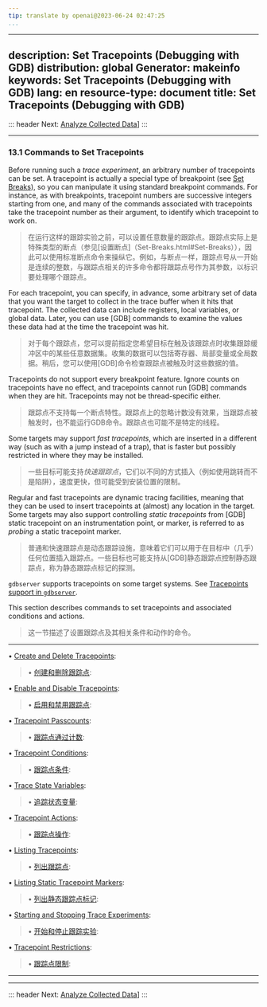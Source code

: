 ```yaml
---
tip: translate by openai@2023-06-24 02:47:25
...
```

---
description: Set Tracepoints (Debugging with GDB)
distribution: global
Generator: makeinfo
keywords: Set Tracepoints (Debugging with GDB)
lang: en
resource-type: document
title: Set Tracepoints (Debugging with GDB)
---
::: header
Next: [Analyze Collected Data](Analyze-Collected-Data.html#Analyze-Collected-Data)]
:::

---

### 13.1 Commands to Set Tracepoints


Before running such a *trace experiment*, an arbitrary number of tracepoints can be set. A tracepoint is actually a special type of breakpoint (see [Set Breaks](Set-Breaks.html#Set-Breaks)), so you can manipulate it using standard breakpoint commands. For instance, as with breakpoints, tracepoint numbers are successive integers starting from one, and many of the commands associated with tracepoints take the tracepoint number as their argument, to identify which tracepoint to work on.

> 在运行这样的跟踪实验之前，可以设置任意数量的跟踪点。跟踪点实际上是特殊类型的断点（参见[设置断点]（Set-Breaks.html#Set-Breaks）），因此可以使用标准断点命令来操纵它。例如，与断点一样，跟踪点号从一开始是连续的整数，与跟踪点相关的许多命令都将跟踪点号作为其参数，以标识要处理哪个跟踪点。


For each tracepoint, you can specify, in advance, some arbitrary set of data that you want the target to collect in the trace buffer when it hits that tracepoint. The collected data can include registers, local variables, or global data. Later, you can use [GDB] commands to examine the values these data had at the time the tracepoint was hit.

> 对于每个跟踪点，您可以提前指定您希望目标在触及该跟踪点时收集跟踪缓冲区中的某些任意数据集。收集的数据可以包括寄存器、局部变量或全局数据。稍后，您可以使用[GDB]命令检查跟踪点被触及时这些数据的值。


Tracepoints do not support every breakpoint feature. Ignore counts on tracepoints have no effect, and tracepoints cannot run [GDB] commands when they are hit. Tracepoints may not be thread-specific either.

> 跟踪点不支持每一个断点特性。跟踪点上的忽略计数没有效果，当跟踪点被触发时，也不能运行GDB命令。跟踪点也可能不是特定的线程。


Some targets may support *fast tracepoints*, which are inserted in a different way (such as with a jump instead of a trap), that is faster but possibly restricted in where they may be installed.

> 一些目标可能支持*快速跟踪点*，它们以不同的方式插入（例如使用跳转而不是陷阱），速度更快，但可能受到安装位置的限制。


Regular and fast tracepoints are dynamic tracing facilities, meaning that they can be used to insert tracepoints at (almost) any location in the target. Some targets may also support controlling *static tracepoints* from [GDB] static tracepoint on an instrumentation point, or marker, is referred to as *probing* a static tracepoint marker.

> 普通和快速跟踪点是动态跟踪设施，意味着它们可以用于在目标中（几乎）任何位置插入跟踪点。一些目标也可能支持从[GDB]静态跟踪点控制静态跟踪点，称为静态跟踪点标记的探测。

`gdbserver` supports tracepoints on some target systems. See [Tracepoints support in `gdbserver`](Server.html#Server).


This section describes commands to set tracepoints and associated conditions and actions.

> 这一节描述了设置跟踪点及其相关条件和动作的命令。

---


• [Create and Delete Tracepoints](Create-and-Delete-Tracepoints.html#Create-and-Delete-Tracepoints):                                   

> • [创建和删除跟踪点](Create-and-Delete-Tracepoints.html#Create-and-Delete-Tracepoints):

• [Enable and Disable Tracepoints](Enable-and-Disable-Tracepoints.html#Enable-and-Disable-Tracepoints):                                

> • [启用和禁用跟踪点](Enable-and-Disable-Tracepoints.html#Enable-and-Disable-Tracepoints):

• [Tracepoint Passcounts](Tracepoint-Passcounts.html#Tracepoint-Passcounts):                                                           

> • [跟踪点通过计数](Tracepoint-Passcounts.html#Tracepoint-Passcounts):

• [Tracepoint Conditions](Tracepoint-Conditions.html#Tracepoint-Conditions):                                                           

> • [跟踪点条件](Tracepoint-Conditions.html#Tracepoint-Conditions):

• [Trace State Variables](Trace-State-Variables.html#Trace-State-Variables):                                                           

> • [追踪状态变量](Trace-State-Variables.html#Trace-State-Variables):

• [Tracepoint Actions](Tracepoint-Actions.html#Tracepoint-Actions):                                                                    

> • [跟踪点操作](Tracepoint-Actions.html#Tracepoint-Actions):

• [Listing Tracepoints](Listing-Tracepoints.html#Listing-Tracepoints):                                                                 

> • [列出跟踪点](Listing-Tracepoints.html#Listing-Tracepoints):

• [Listing Static Tracepoint Markers](Listing-Static-Tracepoint-Markers.html#Listing-Static-Tracepoint-Markers):                       

> • [列出静态跟踪点标记](Listing-Static-Tracepoint-Markers.html#Listing-Static-Tracepoint-Markers):

• [Starting and Stopping Trace Experiments](Starting-and-Stopping-Trace-Experiments.html#Starting-and-Stopping-Trace-Experiments):     

> • [开始和停止跟踪实验](Starting-and-Stopping-Trace-Experiments.html#Starting-and-Stopping-Trace-Experiments):

• [Tracepoint Restrictions](Tracepoint-Restrictions.html#Tracepoint-Restrictions):                                                                    

> • [跟踪点限制](Tracepoint-Restrictions.html#Tracepoint-Restrictions):

---

---

::: header
Next: [Analyze Collected Data](Analyze-Collected-Data.html#Analyze-Collected-Data)]
:::
